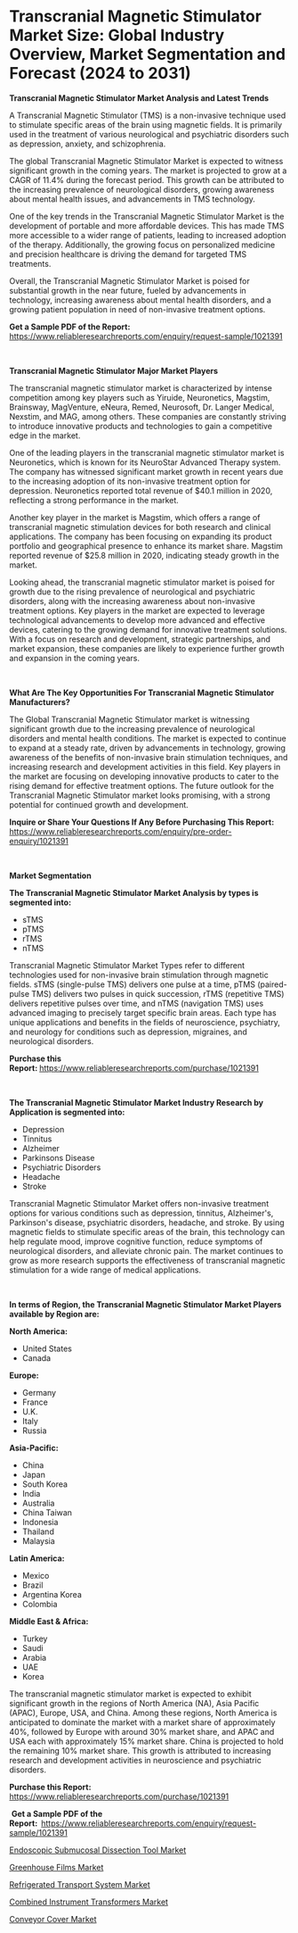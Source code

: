 <p><h1>Transcranial Magnetic Stimulator Market Size: Global Industry Overview, Market Segmentation and Forecast (2024 to 2031)</h1></p><p><strong>Transcranial Magnetic Stimulator Market Analysis and Latest Trends</strong></p>
<p><p>A Transcranial Magnetic Stimulator (TMS) is a non-invasive technique used to stimulate specific areas of the brain using magnetic fields. It is primarily used in the treatment of various neurological and psychiatric disorders such as depression, anxiety, and schizophrenia.</p><p>The global Transcranial Magnetic Stimulator Market is expected to witness significant growth in the coming years. The market is projected to grow at a CAGR of 11.4% during the forecast period. This growth can be attributed to the increasing prevalence of neurological disorders, growing awareness about mental health issues, and advancements in TMS technology.</p><p>One of the key trends in the Transcranial Magnetic Stimulator Market is the development of portable and more affordable devices. This has made TMS more accessible to a wider range of patients, leading to increased adoption of the therapy. Additionally, the growing focus on personalized medicine and precision healthcare is driving the demand for targeted TMS treatments.</p><p>Overall, the Transcranial Magnetic Stimulator Market is poised for substantial growth in the near future, fueled by advancements in technology, increasing awareness about mental health disorders, and a growing patient population in need of non-invasive treatment options.</p></p>
<p><strong>Get a Sample PDF of the Report:&nbsp;</strong> <a href="https://www.reliableresearchreports.com/enquiry/request-sample/1021391">https://www.reliableresearchreports.com/enquiry/request-sample/1021391</a></p>
<p>&nbsp;</p>
<p><strong>Transcranial Magnetic Stimulator Major Market Players</strong></p>
<p><p>The transcranial magnetic stimulator market is characterized by intense competition among key players such as Yiruide, Neuronetics, Magstim, Brainsway, MagVenture, eNeura, Remed, Neurosoft, Dr. Langer Medical, Nexstim, and MAG, among others. These companies are constantly striving to introduce innovative products and technologies to gain a competitive edge in the market.</p><p>One of the leading players in the transcranial magnetic stimulator market is Neuronetics, which is known for its NeuroStar Advanced Therapy system. The company has witnessed significant market growth in recent years due to the increasing adoption of its non-invasive treatment option for depression. Neuronetics reported total revenue of $40.1 million in 2020, reflecting a strong performance in the market.</p><p>Another key player in the market is Magstim, which offers a range of transcranial magnetic stimulation devices for both research and clinical applications. The company has been focusing on expanding its product portfolio and geographical presence to enhance its market share. Magstim reported revenue of $25.8 million in 2020, indicating steady growth in the market.</p><p>Looking ahead, the transcranial magnetic stimulator market is poised for growth due to the rising prevalence of neurological and psychiatric disorders, along with the increasing awareness about non-invasive treatment options. Key players in the market are expected to leverage technological advancements to develop more advanced and effective devices, catering to the growing demand for innovative treatment solutions. With a focus on research and development, strategic partnerships, and market expansion, these companies are likely to experience further growth and expansion in the coming years.</p></p>
<p>&nbsp;</p>
<p><strong>What Are The Key Opportunities For Transcranial Magnetic Stimulator Manufacturers?</strong></p>
<p><p>The Global Transcranial Magnetic Stimulator market is witnessing significant growth due to the increasing prevalence of neurological disorders and mental health conditions. The market is expected to continue to expand at a steady rate, driven by advancements in technology, growing awareness of the benefits of non-invasive brain stimulation techniques, and increasing research and development activities in this field. Key players in the market are focusing on developing innovative products to cater to the rising demand for effective treatment options. The future outlook for the Transcranial Magnetic Stimulator market looks promising, with a strong potential for continued growth and development.</p></p>
<p><strong>Inquire or Share Your Questions If Any Before Purchasing This Report:</strong> <a href="https://www.reliableresearchreports.com/enquiry/pre-order-enquiry/1021391">https://www.reliableresearchreports.com/enquiry/pre-order-enquiry/1021391</a></p>
<p>&nbsp;</p>
<p><strong>Market Segmentation</strong></p>
<p><strong>The Transcranial Magnetic Stimulator Market Analysis by types is segmented into:</strong></p>
<p><ul><li>sTMS</li><li>pTMS</li><li>rTMS</li><li>nTMS</li></ul></p>
<p><p>Transcranial Magnetic Stimulator Market Types refer to different technologies used for non-invasive brain stimulation through magnetic fields. sTMS (single-pulse TMS) delivers one pulse at a time, pTMS (paired-pulse TMS) delivers two pulses in quick succession, rTMS (repetitive TMS) delivers repetitive pulses over time, and nTMS (navigation TMS) uses advanced imaging to precisely target specific brain areas. Each type has unique applications and benefits in the fields of neuroscience, psychiatry, and neurology for conditions such as depression, migraines, and neurological disorders.</p></p>
<p><strong>Purchase this Report:&nbsp;</strong><a href="https://www.reliableresearchreports.com/purchase/1021391">https://www.reliableresearchreports.com/purchase/1021391</a></p>
<p>&nbsp;</p>
<p><strong>The Transcranial Magnetic Stimulator Market Industry Research by Application is segmented into:</strong></p>
<p><ul><li>Depression</li><li>Tinnitus</li><li>Alzheimer</li><li>Parkinsons Disease</li><li>Psychiatric Disorders</li><li>Headache</li><li>Stroke</li></ul></p>
<p><p>Transcranial Magnetic Stimulator Market offers non-invasive treatment options for various conditions such as depression, tinnitus, Alzheimer's, Parkinson's disease, psychiatric disorders, headache, and stroke. By using magnetic fields to stimulate specific areas of the brain, this technology can help regulate mood, improve cognitive function, reduce symptoms of neurological disorders, and alleviate chronic pain. The market continues to grow as more research supports the effectiveness of transcranial magnetic stimulation for a wide range of medical applications.</p></p>
<p>&nbsp;</p>
<p><strong>In terms of Region, the Transcranial Magnetic Stimulator Market Players available by Region are:</strong></p>
<p>
    <p> <strong> North America: </strong>
        <ul>
            <li>United States</li>
            <li>Canada</li>
        </ul>
        </p> 
    <p> <strong> Europe: </strong>
        <ul>
            <li>Germany</li>
            <li>France</li>
            <li>U.K.</li>
            <li>Italy</li>
            <li>Russia</li>
        </ul>
        </p> 
    <p> <strong> Asia-Pacific: </strong>
        <ul>
            <li>China</li>
            <li>Japan</li>
            <li>South Korea</li>
            <li>India</li>
            <li>Australia</li>
            <li>China Taiwan</li>
            <li>Indonesia</li>
            <li>Thailand</li>
            <li>Malaysia</li>
        </ul>
        </p> 
    <p> <strong> Latin America: </strong>
        <ul>
            <li>Mexico</li>
            <li>Brazil</li>
            <li>Argentina Korea</li>
            <li>Colombia</li>
        </ul>
        </p> 
    <p> <strong> Middle East & Africa: </strong>
        <ul>
            <li>Turkey</li>
            <li>Saudi</li>
            <li>Arabia</li>
            <li>UAE</li>
            <li>Korea</li>
        </ul>
    </p>
    </p>
<p><p>The transcranial magnetic stimulator market is expected to exhibit significant growth in the regions of North America (NA), Asia Pacific (APAC), Europe, USA, and China. Among these regions, North America is anticipated to dominate the market with a market share of approximately 40%, followed by Europe with around 30% market share, and APAC and USA each with approximately 15% market share. China is projected to hold the remaining 10% market share. This growth is attributed to increasing research and development activities in neuroscience and psychiatric disorders.</p></p>
<p><strong>Purchase this Report: </strong><a href="https://www.reliableresearchreports.com/purchase/1021391">https://www.reliableresearchreports.com/purchase/1021391</a></p>
<p>&nbsp;<strong>Get a Sample PDF of the Report:&nbsp;&nbsp;</strong><a href="https://www.reliableresearchreports.com/enquiry/request-sample/1021391">https://www.reliableresearchreports.com/enquiry/request-sample/1021391</a></p>
<p><strong></strong></p>
<p><p><a href="https://github.com/shotows/Market-Research-Report-List-1/blob/main/endoscopic-submucosal-dissection-tool-market.md">Endoscopic Submucosal Dissection Tool Market</a></p><p><a href="https://github.com/beatblasta/Market-Research-Report-List-1/blob/main/greenhouse-films-market.md">Greenhouse Films Market</a></p><p><a href="https://medium.com/p/ad3f3cf47d14/edit">Refrigerated Transport System Market</a></p><p><a href="https://medium.com/p/4eb3a766b92f/edit">Combined Instrument Transformers Market</a></p><p><a href="https://medium.com/p/a408cd48ce6a/edit">Conveyor Cover Market</a></p></p>